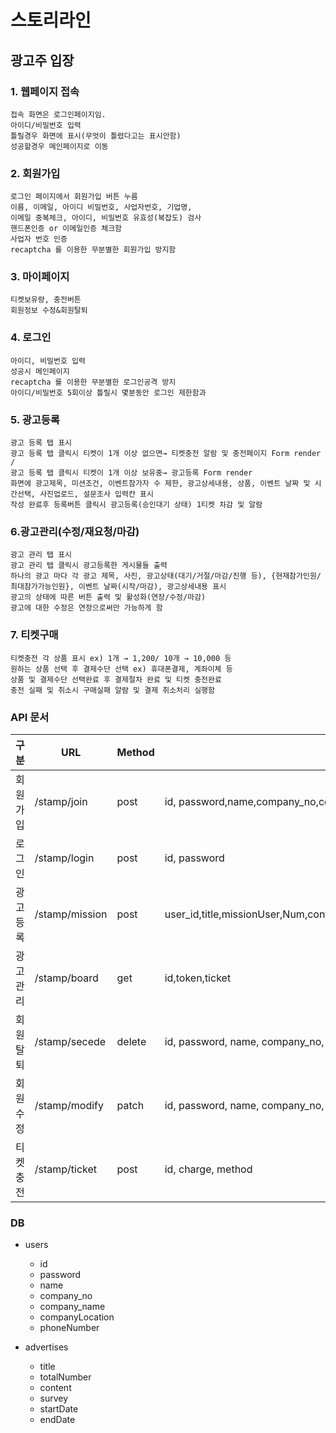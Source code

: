 # 스토리라인
## 광고주 입장
### 1. 웹페이지 접속
```
접속 화면은 로그인페이지임.
아이디/비밀번호 입력
틀릴경우 화면에 표시(무엇이 틀렸다고는 표시안함) 
성공할경우 메인페이지로 이동
```
### 2. 회원가입
```
로그인 페이지에서 회원가입 버튼 누름
이름, 이메일, 아이디 비밀번호, 사업자번호, 기업명, 
이메일 중복체크, 아이디, 비밀번호 유효성(복잡도) 검사
핸드폰인증 or 이메일인증 체크함
사업자 번호 인증
recaptcha 를 이용한 무분별한 회원가입 방지함
```
### 3. 마이페이지
```
티켓보유량, 충전버튼
회원정보 수정&회원탈퇴
```
### 4. 로그인
```
아이디, 비밀번호 입력
성공시 메인페이지
recaptcha 를 이용한 무분별한 로그인공격 방지
아이디/비밀번호 5회이상 틀릴시 몇분동안 로그인 제한함과
```
### 5. 광고등록
```
광고 등록 탭 표시
광고 등록 탭 클릭시 티켓이 1개 이상 없으면→ 티켓충전 알람 및 충전페이지 Form render /
광고 등록 탭 클릭시 티켓이 1개 이상 보유중→ 광고등록 Form render
화면에 광고제목, 미션조건, 이벤트참가자 수 제한, 광고상세내용, 상품, 이벤트 날짜 및 시간선택, 사진업로드, 설문조사 입력칸 표시
작성 완료후 등록버튼 클릭시 광고등록(승인대기 상태) 1티켓 차감 및 알람
```
### 6.광고관리(수정/재요청/마감)
```
광고 관리 탭 표시
광고 관리 탭 클릭시 광고등록한 게시물들 출력
하나의 광고 마다 각 광고 제목, 사진, 광고상태(대기/거절/마감/진행 등), {현재참가인원/최대참가가능인원}, 이벤트 날짜(시작/마감), 광고상세내용 표시
광고의 상태에 따른 버튼 출력 및 활성화(연장/수정/마감)
광고에 대한 수정은 연장으로써만 가능하게 함 	
```
### 7. 티켓구매
```
티켓충전 각 상품 표시 ex) 1개 → 1,200/ 10개 → 10,000 등
원하는 상품 선택 후 결제수단 선택 ex) 휴대폰결제, 계좌이체 등
상품 및 결제수단 선택완료 후 결제절차 완료 및 티켓 충전완료
충전 실패 및 취소시 구매실패 알람 및 결제 취소처리 실행함
```


### API 문서

| 구분     | URL            | Method | parameter                                                    | response                                                     |
| -------- | -------------- | ------ | ------------------------------------------------------------ | ------------------------------------------------------------ |
| 회원가입 | /stamp/join    | post   | id, password,name,company_no,company_name, companyLocation, phoneNumber | result(B)                                                    |
| 로그인   | /stamp/login   | post   | id, password                                                 | result(B),admin(B),ticket                                    |
| 광고등록 | /stamp/mission | post   | user_id,title,missionUser,Num,content,tag,startDate,endDate,survey1,survey2,survey3,imageUpLoad,category,ticket | ticket                                                       |
| 광고관리 | /stamp/board   | get    | id,token,ticket                                              | user_id, title, missionUserNum, content, tag, startDate, endDate, survey1,survey2,survey3,imageUpLoad |
| 회원탈퇴 | /stamp/secede  | delete | id, password, name, company_no, company_name                 |                                                              |
| 회원수정 | /stamp/modify  | patch  | id, password, name, company_no, company_name                 |                                                              |
| 티켓충전 | /stamp/ticket  | post   | id, charge, method                                           |                                                              |

### DB

- users
  - id 
  - password
  - name
  - company_no
  - company_name
  - companyLocation
  - phoneNumber

- advertises
  - title
  - totalNumber
  - content
  - survey
  - startDate
  - endDate 
